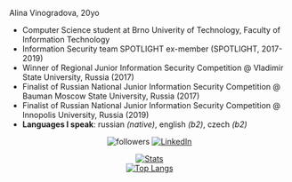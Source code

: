 Alina Vinogradova, 20yo


* Computer Science student at Brno Univerity of Technology, Faculty of Information Technology
* Information Security team SPOTLIGHT ex-member (SPOTLIGHT, 2017-2019)
* Winner of Regional Junior Information Security Competition @ Vladimir State University, Russia (2017)
* Finalist of Russian National Junior Information Security Competition @ Bauman Moscow State University, Russia (2017)
* Finalist of Russian National Junior Information Security Competition @ Innopolis University, Russia (2019)
* **Languages I speak**: russian *(native)*, english *(b2)*, czech *(b2)*

<div align="center">
 
 <img alt="followers" src="https://img.shields.io/github/followers/madushadhanushka?label=Followers&style=social">
 <a href="https://www.linkedin.com/in/jsemaljaa/" target="_blank"><img src="https://img.shields.io/badge/LinkedIn-%230077B5.svg?&style=flat-square&logo=linkedin&logoColor=white" alt="LinkedIn"></a>
 
 [![Stats](https://github-readme-stats.vercel.app/api?username=jsemaljaa&show_icons=true&theme=radical&count_private=true&hide_border=true)](https://github.com/jsemaljaa)
 <br>
  [![Top Langs](https://github-readme-stats.vercel.app/api/top-langs/?username=jsemaljaa&langs_count=10&layout=compact&theme=radical&hide_border=true&disable_animations=true)](https://github.com/jsemaljaa/)
 
</div>

